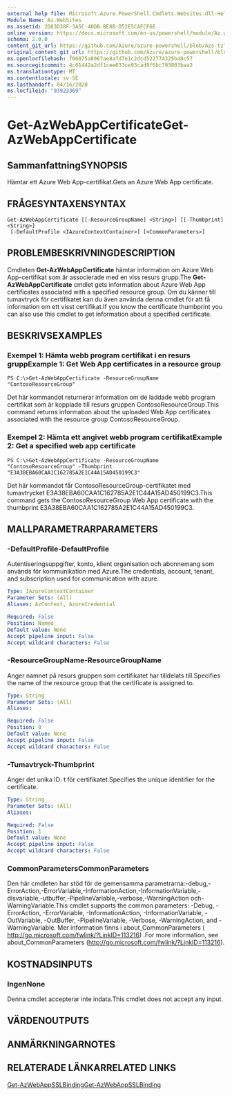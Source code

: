 ```yaml
---
external help file: Microsoft.Azure.PowerShell.Cmdlets.Websites.dll-Help.xml
Module Name: Az.WebSites
ms.assetid: 2D83D38F-3A5C-40DB-BE8B-D52E5CAFCF6E
online version: https://docs.microsoft.com/en-us/powershell/module/Az.websites/get-Azwebappcertificate
schema: 2.0.0
content_git_url: https://github.com/Azure/azure-powershell/blob/Azs-tzl/src/Websites/Websites/help/Get-AzWebAppCertificate.md
original_content_git_url: https://github.com/Azure/azure-powershell/blob/Azs-tzl/src/Websites/Websites/help/Get-AzWebAppCertificate.md
ms.openlocfilehash: f06075a8067ae8a7d7e1c2dcd522774325b48c57
ms.sourcegitcommit: 4c61442a2df1cee633ce93cad9f6bc793803baa2
ms.translationtype: MT
ms.contentlocale: sv-SE
ms.lasthandoff: 04/16/2020
ms.locfileid: "93923369"
---
```

# <span data-ttu-id="c8adf-101">Get-AzWebAppCertificate</span><span class="sxs-lookup"><span data-stu-id="c8adf-101">Get-AzWebAppCertificate</span></span>

## <span data-ttu-id="c8adf-102">Sammanfattning</span><span class="sxs-lookup"><span data-stu-id="c8adf-102">SYNOPSIS</span></span>
<span data-ttu-id="c8adf-103">Hämtar ett Azure Web App-certifikat.</span><span class="sxs-lookup"><span data-stu-id="c8adf-103">Gets an Azure Web App certificate.</span></span>

## <span data-ttu-id="c8adf-104">FRÅGESYNTAXEN</span><span class="sxs-lookup"><span data-stu-id="c8adf-104">SYNTAX</span></span>

```
Get-AzWebAppCertificate [[-ResourceGroupName] <String>] [[-Thumbprint] <String>]
 [-DefaultProfile <IAzureContextContainer>] [<CommonParameters>]
```

## <span data-ttu-id="c8adf-105">PROBLEMBESKRIVNING</span><span class="sxs-lookup"><span data-stu-id="c8adf-105">DESCRIPTION</span></span>
<span data-ttu-id="c8adf-106">Cmdleten **Get-AzWebAppCertificate** hämtar information om Azure Web App-certifikat som är associerade med en viss resurs grupp.</span><span class="sxs-lookup"><span data-stu-id="c8adf-106">The **Get-AzWebAppCertificate** cmdlet gets information about Azure Web App certificates associated with a specified resource group.</span></span>
<span data-ttu-id="c8adf-107">Om du känner till tumavtryck för certifikatet kan du även använda denna cmdlet för att få information om ett visst certifikat.</span><span class="sxs-lookup"><span data-stu-id="c8adf-107">If you know the certificate thumbprint you can also use this cmdlet to get information about a specified certificate.</span></span>

## <span data-ttu-id="c8adf-108">BESKRIVS</span><span class="sxs-lookup"><span data-stu-id="c8adf-108">EXAMPLES</span></span>

### <span data-ttu-id="c8adf-109">Exempel 1: Hämta webb program certifikat i en resurs grupp</span><span class="sxs-lookup"><span data-stu-id="c8adf-109">Example 1: Get Web App certificates in a resource group</span></span>
```
PS C:\>Get-AzWebAppCertificate -ResourceGroupName "ContosoResourceGroup"
```

<span data-ttu-id="c8adf-110">Det här kommandot returnerar information om de laddade webb program certifikat som är kopplade till resurs gruppen ContosoResourceGroup.</span><span class="sxs-lookup"><span data-stu-id="c8adf-110">This command returns information about the uploaded Web App certificates associated with the resource group ContosoResourceGroup.</span></span>

### <span data-ttu-id="c8adf-111">Exempel 2: Hämta ett angivet webb program certifikat</span><span class="sxs-lookup"><span data-stu-id="c8adf-111">Example 2: Get a specified web app certificate</span></span>
```
PS C:\>Get-AzWebAppCertificate -ResourceGroupName "ContosoResourceGroup" -Thumbprint "E3A38EBA60CAA1C162785A2E1C44A15AD450199C3"
```

<span data-ttu-id="c8adf-112">Det här kommandot får ContosoResourceGroup-certifikatet med tumavtrycket E3A38EBA60CAA1C162785A2E1C44A15AD450199C3.</span><span class="sxs-lookup"><span data-stu-id="c8adf-112">This command gets the ContosoResourceGroup Web App certificate with the thumbprint E3A38EBA60CAA1C162785A2E1C44A15AD450199C3.</span></span>

## <span data-ttu-id="c8adf-113">MALLPARAMETRAR</span><span class="sxs-lookup"><span data-stu-id="c8adf-113">PARAMETERS</span></span>

### <span data-ttu-id="c8adf-114">-DefaultProfile</span><span class="sxs-lookup"><span data-stu-id="c8adf-114">-DefaultProfile</span></span>
<span data-ttu-id="c8adf-115">Autentiseringsuppgifter, konto, klient organisation och abonnemang som används för kommunikation med Azure.</span><span class="sxs-lookup"><span data-stu-id="c8adf-115">The credentials, account, tenant, and subscription used for communication with azure.</span></span>

```yaml
Type: IAzureContextContainer
Parameter Sets: (All)
Aliases: AzContext, AzureCredential

Required: False
Position: Named
Default value: None
Accept pipeline input: False
Accept wildcard characters: False
```

### <span data-ttu-id="c8adf-116">-ResourceGroupName</span><span class="sxs-lookup"><span data-stu-id="c8adf-116">-ResourceGroupName</span></span>
<span data-ttu-id="c8adf-117">Anger namnet på resurs gruppen som certifikatet har tilldelats till.</span><span class="sxs-lookup"><span data-stu-id="c8adf-117">Specifies the name of the resource group that the certificate is assigned to.</span></span>

```yaml
Type: String
Parameter Sets: (All)
Aliases: 

Required: False
Position: 0
Default value: None
Accept pipeline input: False
Accept wildcard characters: False
```

### <span data-ttu-id="c8adf-118">-Tumavtryck</span><span class="sxs-lookup"><span data-stu-id="c8adf-118">-Thumbprint</span></span>
<span data-ttu-id="c8adf-119">Anger det unika ID: t för certifikatet.</span><span class="sxs-lookup"><span data-stu-id="c8adf-119">Specifies the unique identifier for the certificate.</span></span>

```yaml
Type: String
Parameter Sets: (All)
Aliases: 

Required: False
Position: 1
Default value: None
Accept pipeline input: False
Accept wildcard characters: False
```

### <span data-ttu-id="c8adf-120">CommonParameters</span><span class="sxs-lookup"><span data-stu-id="c8adf-120">CommonParameters</span></span>
<span data-ttu-id="c8adf-121">Den här cmdleten har stöd för de gemensamma parametrarna:-debug,-ErrorAction,-ErrorVariable,-InformationAction,-InformationVariable,-disvariable,-utbuffer,-PipelineVariable,-verbose,-WarningAction och-WarningVariable.</span><span class="sxs-lookup"><span data-stu-id="c8adf-121">This cmdlet supports the common parameters: -Debug, -ErrorAction, -ErrorVariable, -InformationAction, -InformationVariable, -OutVariable, -OutBuffer, -PipelineVariable, -Verbose, -WarningAction, and -WarningVariable.</span></span> <span data-ttu-id="c8adf-122">Mer information finns i about_CommonParameters ( http://go.microsoft.com/fwlink/?LinkID=113216) .</span><span class="sxs-lookup"><span data-stu-id="c8adf-122">For more information, see about_CommonParameters (http://go.microsoft.com/fwlink/?LinkID=113216).</span></span>

## <span data-ttu-id="c8adf-123">KOSTNADS</span><span class="sxs-lookup"><span data-stu-id="c8adf-123">INPUTS</span></span>

### <span data-ttu-id="c8adf-124">Ingen</span><span class="sxs-lookup"><span data-stu-id="c8adf-124">None</span></span>
<span data-ttu-id="c8adf-125">Denna cmdlet accepterar inte indata.</span><span class="sxs-lookup"><span data-stu-id="c8adf-125">This cmdlet does not accept any input.</span></span>

## <span data-ttu-id="c8adf-126">VÄRDEN</span><span class="sxs-lookup"><span data-stu-id="c8adf-126">OUTPUTS</span></span>

## <span data-ttu-id="c8adf-127">ANMÄRKNINGAR</span><span class="sxs-lookup"><span data-stu-id="c8adf-127">NOTES</span></span>

## <span data-ttu-id="c8adf-128">RELATERADE LÄNKAR</span><span class="sxs-lookup"><span data-stu-id="c8adf-128">RELATED LINKS</span></span>

[<span data-ttu-id="c8adf-129">Get-AzWebAppSSLBinding</span><span class="sxs-lookup"><span data-stu-id="c8adf-129">Get-AzWebAppSSLBinding</span></span>](./Get-AzWebAppSSLBinding.md)


